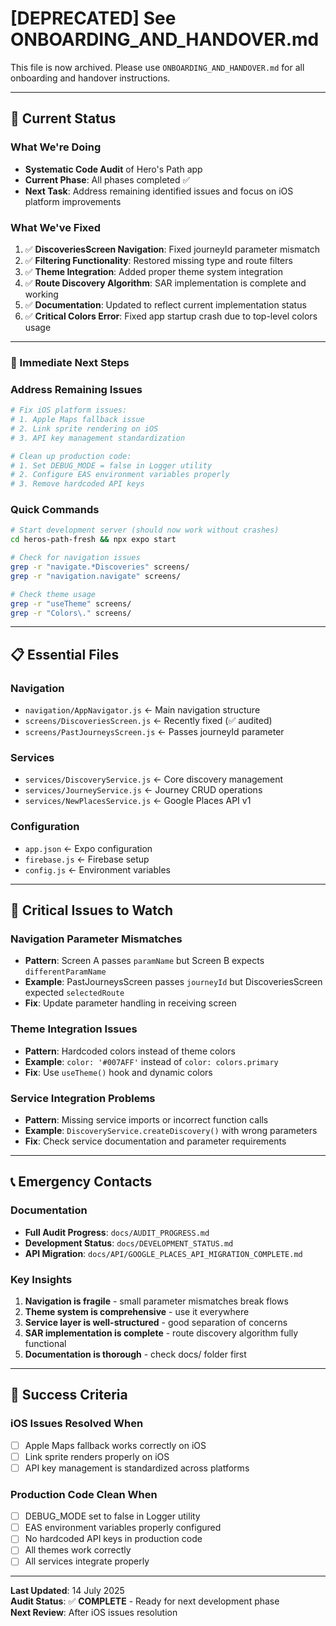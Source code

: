 # [DEPRECATED] See ONBOARDING_AND_HANDOVER.md

This file is now archived. Please use `ONBOARDING_AND_HANDOVER.md` for all onboarding and handover instructions.

---

## **📍 Current Status**

### **What We're Doing**
- **Systematic Code Audit** of Hero's Path app
- **Current Phase**: All phases completed ✅
- **Next Task**: Address remaining identified issues and focus on iOS platform improvements

### **What We've Fixed**
1. ✅ **DiscoveriesScreen Navigation**: Fixed journeyId parameter mismatch
2. ✅ **Filtering Functionality**: Restored missing type and route filters  
3. ✅ **Theme Integration**: Added proper theme system integration
4. ✅ **Route Discovery Algorithm**: SAR implementation is complete and working
5. ✅ **Documentation**: Updated to reflect current implementation status
6. ✅ **Critical Colors Error**: Fixed app startup crash due to top-level colors usage

---

### **🔧 Immediate Next Steps**

### **Address Remaining Issues**
```bash
# Fix iOS platform issues:
# 1. Apple Maps fallback issue
# 2. Link sprite rendering on iOS
# 3. API key management standardization

# Clean up production code:
# 1. Set DEBUG_MODE = false in Logger utility
# 2. Configure EAS environment variables properly
# 3. Remove hardcoded API keys
```

### **Quick Commands**
```bash
# Start development server (should now work without crashes)
cd heros-path-fresh && npx expo start

# Check for navigation issues
grep -r "navigate.*Discoveries" screens/
grep -r "navigation.navigate" screens/

# Check theme usage
grep -r "useTheme" screens/
grep -r "Colors\." screens/
```

---

## **📋 Essential Files**

### **Navigation**
- `navigation/AppNavigator.js` ← Main navigation structure
- `screens/DiscoveriesScreen.js` ← Recently fixed (✅ audited)
- `screens/PastJourneysScreen.js` ← Passes journeyId parameter

### **Services**
- `services/DiscoveryService.js` ← Core discovery management
- `services/JourneyService.js` ← Journey CRUD operations
- `services/NewPlacesService.js` ← Google Places API v1

### **Configuration**
- `app.json` ← Expo configuration
- `firebase.js` ← Firebase setup
- `config.js` ← Environment variables

---

## **🚨 Critical Issues to Watch**

### **Navigation Parameter Mismatches**
- **Pattern**: Screen A passes `paramName` but Screen B expects `differentParamName`
- **Example**: PastJourneysScreen passes `journeyId` but DiscoveriesScreen expected `selectedRoute`
- **Fix**: Update parameter handling in receiving screen

### **Theme Integration Issues**
- **Pattern**: Hardcoded colors instead of theme colors
- **Example**: `color: '#007AFF'` instead of `color: colors.primary`
- **Fix**: Use `useTheme()` hook and dynamic colors

### **Service Integration Problems**
- **Pattern**: Missing service imports or incorrect function calls
- **Example**: `DiscoveryService.createDiscovery()` with wrong parameters
- **Fix**: Check service documentation and parameter requirements

---

## **📞 Emergency Contacts**

### **Documentation**
- **Full Audit Progress**: `docs/AUDIT_PROGRESS.md`
- **Development Status**: `docs/DEVELOPMENT_STATUS.md`
- **API Migration**: `docs/API/GOOGLE_PLACES_API_MIGRATION_COMPLETE.md`

### **Key Insights**
1. **Navigation is fragile** - small parameter mismatches break flows
2. **Theme system is comprehensive** - use it everywhere
3. **Service layer is well-structured** - good separation of concerns
4. **SAR implementation is complete** - route discovery algorithm fully functional
5. **Documentation is thorough** - check docs/ folder first

---

## **🎯 Success Criteria**

### **iOS Issues Resolved When**
- [ ] Apple Maps fallback works correctly on iOS
- [ ] Link sprite renders properly on iOS
- [ ] API key management is standardized across platforms

### **Production Code Clean When**
- [ ] DEBUG_MODE set to false in Logger utility
- [ ] EAS environment variables properly configured
- [ ] No hardcoded API keys in production code
- [ ] All themes work correctly
- [ ] All services integrate properly

---

**Last Updated**: 14 July 2025  
**Audit Status**: ✅ **COMPLETE** - Ready for next development phase  
**Next Review**: After iOS issues resolution 